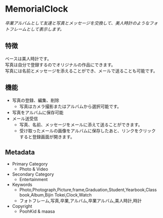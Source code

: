 # MemorialClock
*卒業アルバムとして友達と写真とメッセージを交換して、美人時計のようなフォトフレームとして表示します。*

## 特徴
ベースは美人時計です。  
写真は自分で登録するのでオリジナルの作品にできます。  
写真には名前とメッセージを添えることができ、メールで送ることも可能です。

## 機能
* 写真の登録、編集、削除
    * 写真はカメラ撮影またはアルバムから選択可能です。
* 写真をアルバムに保存可能
* メール送受信
    * 写真、名前、メッセージをメールに添えて送ることができます。
    * 受け取ったメールの画像をアルバムに保存したあと、リンクをクリックすると登録画面が開きます。

## Metadata
+ Primary Category
    + Photo & Video
+ Secondary Category
    + Entertainment
+ Keywords
    + Photo,Photograph,Picture,frame,Graduation,Student,Yearbook,Classbook,Album,Bijin Tokei,Clock,Watch
    + フォトフレーム,写真,卒業,アルバム,卒業アルバム,美人時計,時計
+ Copyright
    + PoohKid & maasa